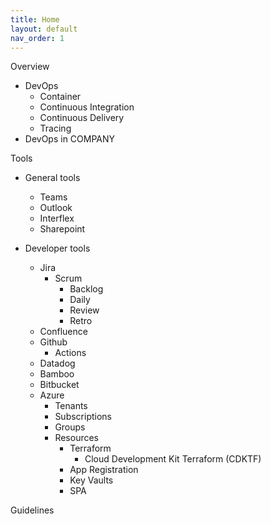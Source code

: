 ```yaml
---
title: Home
layout: default
nav_order: 1
---
```


Overview
- DevOps
    - Container
    - Continuous Integration
    - Continuous Delivery
    - Tracing
- DevOps in COMPANY

Tools
- General tools
    - Teams
    - Outlook
    - Interflex
    - Sharepoint

- Developer tools
    - Jira
        - Scrum
            - Backlog
            - Daily
            - Review
            - Retro
    - Confluence
    - Github
        - Actions
    - Datadog
    - Bamboo
    - Bitbucket
    - Azure
        - Tenants
        - Subscriptions
        - Groups
        - Resources
            - Terraform
                - Cloud Development Kit Terraform (CDKTF)
            - App Registration
            - Key Vaults
            - SPA

Guidelines
    
